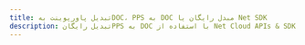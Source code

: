 ---title: تبدیل پاورپوینت بهDOC، PPS به DOC مبدل رایگان یا Net SDKdescription: تبدیل رایگانPPS به DOC با استفاده از Net Cloud APIs & SDK. همچنین اسناد Microsoft PowerPoint را در Cloud ایجاد، ویرایش و رندر کنید.---